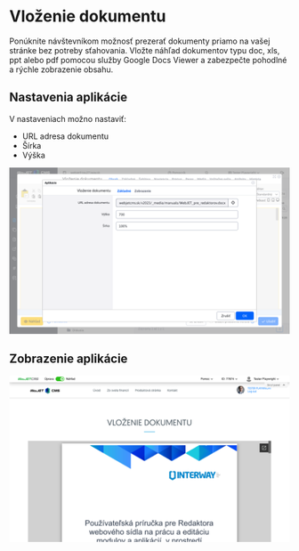 # Vloženie dokumentu

Ponúknite návštevníkom možnosť prezerať dokumenty priamo na vašej stránke bez potreby sťahovania. Vložte náhľad dokumentov typu doc, xls, ppt alebo pdf pomocou služby Google Docs Viewer a zabezpečte pohodlné a rýchle zobrazenie obsahu.

## Nastavenia aplikácie

V nastaveniach možno nastaviť:
- URL adresa dokumentu
- Šírka
- Výška

![](editor.png)

## Zobrazenie aplikácie
![](app-docsembed.png)
